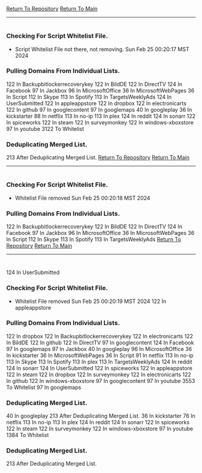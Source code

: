 [Return To Repository](https://github.com/DigitalWarrior/piholeparser/)
[Return To Main](https://github.com/DigitalWarrior/piholeparser/blob/master/RecentRunLogs/Mainlog.md)
____________________________________
# 
### Checking For Script Whitelist File.
* Script Whitelist File not there, not removing. Sun Feb 25 00:20:17 MST 2024
### Pulling Domains From Individual Lists.
122 In Backupbitlockerrecoverykey
122 In BildDE
122 In DirectTV
124 In Facebook
97 In Jackbox
96 In MicrosoftOffice
36 In MicrosoftWebPages
36 In Script
112 In Skype
113 In Spotify
113 In TargetsWeeklyAds
124 In UserSubmitted
122 In appleappstore
122 In dropbox
122 In electronicarts
122 In github
97 In googlecontent
97 In googlemaps
40 In googleplay
36 In kickstarter
88 In netflix
113 In no-ip
113 In plex
124 In reddit
124 In sonarr
122 In spiceworks
122 In steam
122 In surveymonkey
122 In windows-xboxstore
97 In youtube
3122 To Whitelist
### Deduplicating Merged List.
213 After Deduplicating Merged List.
[Return To Repository](https://github.com/DigitalWarrior/piholeparser/)
[Return To Main](https://github.com/DigitalWarrior/piholeparser/blob/master/RecentRunLogs/Mainlog.md)
____________________________________
# 
### Checking For Script Whitelist File.
* Whitelist File removed Sun Feb 25 00:20:18 MST 2024
### Pulling Domains From Individual Lists.
122 In Backupbitlockerrecoverykey
122 In BildDE
122 In DirectTV
124 In Facebook
97 In Jackbox
96 In MicrosoftOffice
36 In MicrosoftWebPages
36 In Script
112 In Skype
113 In Spotify
113 In TargetsWeeklyAds
[Return To Repository](https://github.com/DigitalWarrior/piholeparser/)
[Return To Main](https://github.com/DigitalWarrior/piholeparser/blob/master/RecentRunLogs/Mainlog.md)
____________________________________
# 
124 In UserSubmitted
### Checking For Script Whitelist File.
* Whitelist File removed Sun Feb 25 00:20:19 MST 2024
122 In appleappstore
### Pulling Domains From Individual Lists.
122 In dropbox
122 In Backupbitlockerrecoverykey
122 In electronicarts
122 In BildDE
122 In github
122 In DirectTV
97 In googlecontent
124 In Facebook
97 In googlemaps
97 In Jackbox
40 In googleplay
96 In MicrosoftOffice
36 In kickstarter
36 In MicrosoftWebPages
36 In Script
91 In netflix
113 In no-ip
113 In Skype
113 In Spotify
113 In plex
113 In TargetsWeeklyAds
124 In reddit
124 In sonarr
124 In UserSubmitted
122 In spiceworks
122 In appleappstore
122 In steam
122 In dropbox
122 In surveymonkey
122 In electronicarts
122 In github
122 In windows-xboxstore
97 In googlecontent
97 In youtube
3553 To Whitelist
97 In googlemaps
### Deduplicating Merged List.
40 In googleplay
213 After Deduplicating Merged List.
36 In kickstarter
76 In netflix
113 In no-ip
113 In plex
124 In reddit
124 In sonarr
122 In spiceworks
122 In steam
122 In surveymonkey
122 In windows-xboxstore
97 In youtube
1384 To Whitelist
### Deduplicating Merged List.
213 After Deduplicating Merged List.
